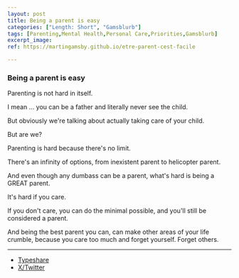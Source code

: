 ```yaml
---
layout: post
title: Being a parent is easy
categories: ["Length: Short", "Gamsblurb"]
tags: [Parenting,Mental Health,Personal Care,Priorities,Gamsblurb]
excerpt_image: 
ref: https://martingamsby.github.io/etre-parent-cest-facile

---
```


### **Being a parent is easy**

Parenting is not hard in itself.

I mean ... you can be a father and literally never see the child.

But obviously we're talking about actually taking care of your child.

But are we?

Parenting is hard because there's no limit.

There's an infinity of options, from inexistent parent to helicopter parent.

And even though any dumbass can be a parent, what's hard is being a GREAT parent.

It's hard if you care.

If you don't care, you can do the minimal possible, and you'll still be considered a parent.

And being the best parent you can, can make other areas of your life crumble, because you care too much and forget yourself. Forget others.

---

- [Typeshare](https://typeshare.co/martingamsby/posts/being-a-parent-is-easy)
- [X/Twitter](https://x.com/Martin_Gamsby/status/1841499043282710844)

